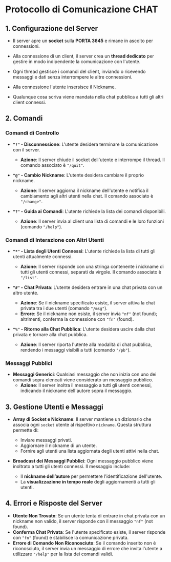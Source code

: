 # Protocollo di Comunicazione CHAT

## 1. Configurazione del Server
- Il server apre un **socket** sulla **PORTA 3645** e rimane in ascolto per connessioni.
- Alla connessione di un client, il server crea un **thread dedicato** per gestire in modo indipendente la comunicazione con l'utente.
- Ogni thread gestisce i comandi del client, inviando o ricevendo messaggi e dati senza interrompere le altre connessioni.

- Alla connessione l'utente insersisce il Nickname.
- Qualunque cosa scriva viene mandata nella chat pubblica a tutti gli altri client connessi.

## 2. Comandi

### Comandi di Controllo
- **`"!"` - Disconnessione**: L'utente desidera terminare la comunicazione con il server.
  - **Azione**: Il server chiude il socket dell'utente e interrompe il thread. Il comando associato è `"/quit"`.

- **`"@"` - Cambio Nickname**: L'utente desidera cambiare il proprio nickname.
  - **Azione**: Il server aggiorna il nickname dell'utente e notifica il cambiamento agli altri utenti nella chat. Il comando associato è `"/change"`.

- **`"?"` - Guida ai Comandi**: L'utente richiede la lista dei comandi disponibili.
  - **Azione**: Il server invia al client una lista di comandi e le loro funzioni (comando `"/help"`).

### Comandi di Interazione con Altri Utenti
- **`"*"` - Lista degli Utenti Connessi**: L'utente richiede la lista di tutti gli utenti attualmente connessi.
  - **Azione**: Il server risponde con una stringa contenente i nickname di tutti gli utenti connessi, separati da virgole. Il comando associato è `"/list"`.

- **`"#"` - Chat Privata**: L'utente desidera entrare in una chat privata con un altro utente.
  - **Azione**: Se il nickname specificato esiste, il server attiva la chat privata tra i due utenti (comando `"/msg"`). 
  - **Errore**: Se il nickname non esiste, il server invia `"nf"` (not found); altrimenti, conferma la connessione con `"fn"` (found).

- **`"%"` - Ritorno alla Chat Pubblica**: L'utente desidera uscire dalla chat privata e tornare alla chat pubblica.
  - **Azione**: Il server riporta l'utente alla modalità di chat pubblica, rendendo i messaggi visibili a tutti (comando `"/pb"`).

### Messaggi Pubblici
- **Messaggi Generici**: Qualsiasi messaggio che non inizia con uno dei comandi sopra elencati viene considerato un messaggio pubblico.
  - **Azione**: Il server inoltra il messaggio a tutti gli utenti connessi, indicando il nickname dell'autore sopra il messaggio.

## 3. Gestione Utenti e Messaggi
- **Array di Socket e Nickname**: Il server mantiene un dizionario che associa ogni `socket` utente al rispettivo `nickname`. Questa struttura permette di:
  - Inviare messaggi privati.
  - Aggiornare il nickname di un utente.
  - Fornire agli utenti una lista aggiornata degli utenti attivi nella chat.

- **Broadcast dei Messaggi Pubblici**: Ogni messaggio pubblico viene inoltrato a tutti gli utenti connessi. Il messaggio include:
  - Il **nickname dell’autore** per permettere l'identificazione dell'utente.
  - La **visualizzazione in tempo reale** degli aggiornamenti a tutti gli utenti.

## 4. Errori e Risposte del Server
- **Utente Non Trovato**: Se un utente tenta di entrare in chat privata con un nickname non valido, il server risponde con il messaggio `"nf"` (not found).
- **Conferma Chat Privata**: Se l'utente specificato esiste, il server risponde con `"fn"` (found) e stabilisce la comunicazione privata.
- **Errore di Comando Non Riconosciuto**: Se il comando inserito non è riconosciuto, il server invia un messaggio di errore che invita l'utente a utilizzare `"/help"` per la lista dei comandi validi.
